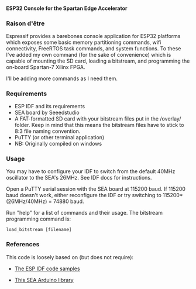#### ESP32 Console for the Spartan Edge Accelerator

### Raison d'être

Espressif provides a barebones console application for ESP32 platforms which exposes some basic memory partitioning commands, wifi connectivity, FreeRTOS task commands, and system functions. To these I've added my own command (for the sake of convenience) which is capable of mounting the SD card, loading a bitstream, and programming the on-board Spartan-7 Xilinx FPGA.

I'll be adding more commands as I need them.

### Requirements

- ESP IDF and its requirements
- SEA board by Seeedstudio
- A FAT-formatted SD card with your bitstream files put in the /overlay/ folder. Keep in mind that this means the bitstream files have to stick to 8:3 file naming convention.
- PuTTY (or other terminal application)
- NB: Originally compiled on windows

### Usage

You may have to configure your IDF to switch from the default 40MHz
oscillator to the SEA's 26MHz. See IDF docs for instructions.

Open a PuTTY serial session with the SEA board at 115200 baud.
If 115200 baud doesn't work, either reconfigure the IDF or try switching
to 115200*(26MHz/40MHz) = 74880 baud.

Run "help" for a list of commands and their usage.
The bitstream programming command is:

`load_bitstream [filename]`

### References

This code is loosely based on (but does not require):

- [The ESP IDF code samples](https://docs.espressif.com/projects/esp-idf/en/latest/esp32/get-started/)

- [This SEA Arduino library](https://github.com/Pillar1989/spartan-edge-esp32-boot)
